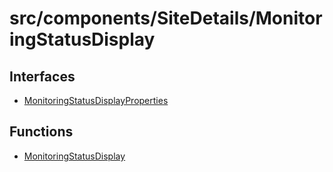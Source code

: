 # src/components/SiteDetails/MonitoringStatusDisplay

## Interfaces

- [MonitoringStatusDisplayProperties](interfaces/MonitoringStatusDisplayProperties.md)

## Functions

- [MonitoringStatusDisplay](functions/MonitoringStatusDisplay.md)
